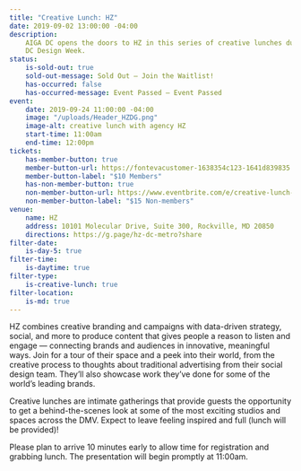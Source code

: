 ```yaml
---
title: "Creative Lunch: HZ"
date: 2019-09-02 13:00:00 -04:00
description:
    AIGA DC opens the doors to HZ in this series of creative lunches during
    DC Design Week.
status:
    is-sold-out: true
    sold-out-message: Sold Out — Join the Waitlist!
    has-occurred: false
    has-occurred-message: Event Passed — Event Passed
event:
    date: 2019-09-24 11:00:00 -04:00
    image: "/uploads/Header_HZDG.png"
    image-alt: creative lunch with agency HZ
    start-time: 11:00am
    end-time: 12:00pm
tickets:
    has-member-button: true
    member-button-url: https://fontevacustomer-1638354c123-1641d839835.force.com/services/oauth2/authorize?client_id=3MVG9nthuDc9owbcOq7_07W.HriOQQPWTbMkrpOla.ajDQlTHf4_uby_mhwylcX.mJBU2O2SppTiZMS0J_HJd&response_type=code&redirect_uri=https://ikit.aiga.org/ikit_national_util/ikit-national-util-sso-redirect/&state=https%3A%2F%2Fdc.aiga.org%2Fevent%2Fcreative-lunch-hz%2F%3Fredirect_source%3Deventbrite_register
    member-button-label: "$10 Members"
    has-non-member-button: true
    non-member-button-url: https://www.eventbrite.com/e/creative-lunch-hz-tickets-71293790647
    non-member-button-label: "$15 Non-members"
venue:
    name: HZ
    address: 10101 Molecular Drive, Suite 300, Rockville, MD 20850
    directions: https://g.page/hz-dc-metro?share
filter-date:
    is-day-5: true
filter-time:
    is-daytime: true
filter-type:
    is-creative-lunch: true
filter-location:
    is-md: true
---
```


HZ combines creative branding and campaigns with data-driven strategy, social, and more to produce content that gives people a reason to listen and engage — connecting brands and audiences in innovative, meaningful ways. Join for a tour of their space and a peek into their world, from the creative process to thoughts about traditional advertising from their social design team. They’ll also showcase work they’ve done for some of the world’s leading brands.

Creative lunches are intimate gatherings that provide guests the opportunity to get a behind-the-scenes look at some of the most exciting studios and spaces across the DMV. Expect to leave feeling inspired and full (lunch will be provided)!

Please plan to arrive 10 minutes early to allow time for registration and grabbing lunch. The presentation will begin promptly at 11:00am.
